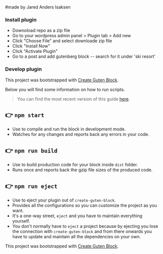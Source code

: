 #made by Jared Anders Isaksen

### Install plugin

- Downoload repo as a zip file
- Go to your wordpress admin panel > Plugin tab > Add new
- Click "Choose File" and select downloade zip file
- Click "Install Now"
- Click "Activate Plugin"
- Go to a post and add gutenberg block 
-- search for it under 'ski resort'

### Develop plugin


This project was bootstrapped with [Create Guten Block](https://github.com/ahmadawais/create-guten-block).

Below you will find some information on how to run scripts.

>You can find the most recent version of this guide [here](https://github.com/ahmadawais/create-guten-block).

## 👉  `npm start`
- Use to compile and run the block in development mode.
- Watches for any changes and reports back any errors in your code.

## 👉  `npm run build`
- Use to build production code for your block inside `dist` folder.
- Runs once and reports back the gzip file sizes of the produced code.

## 👉  `npm run eject`
- Use to eject your plugin out of `create-guten-block`.
- Provides all the configurations so you can customize the project as you want.
- It's a one-way street, `eject` and you have to maintain everything yourself.
- You don't normally have to `eject` a project because by ejecting you lose the connection with `create-guten-block` and from there onwards you have to update and maintain all the dependencies on your own.

This project was bootstrapped with [Create Guten Block](https://github.com/ahmadawais/create-guten-block).
